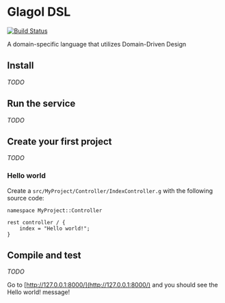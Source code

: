 # Glagol DSL

[![Build Status](https://travis-ci.org/BulgariaPHP/glagol-dsl.svg?branch=typecheck)](https://travis-ci.org/BulgariaPHP/glagol-dsl)

A domain-specific language that utilizes Domain-Driven Design

## Install

_TODO_

## Run the service

_TODO_

## Create your first project

_TODO_

### Hello world
Create a `src/MyProject/Controller/IndexController.g` with the following source code:
```
namespace MyProject::Controller

rest controller / {
    index = "Hello world!";
}
```

## Compile and test

_TODO_

Go to [http://127.0.0.1:8000/](http://127.0.0.1:8000/) and you should see the Hello world! message!
